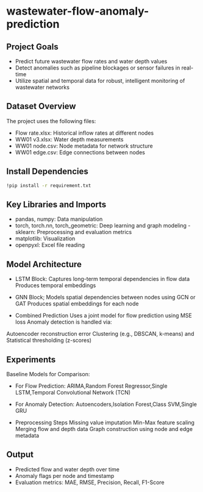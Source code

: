 # wastewater-flow-anomaly-prediction
## Project Goals
- Predict future wastewater flow rates and water depth values
- Detect anomalies such as pipeline blockages or sensor failures in real-time
- Utilize spatial and temporal data for robust, intelligent monitoring of wastewater networks
  
## Dataset Overview
The project uses the following files:

- Flow rate.xlsx: Historical inflow rates at different nodes
- WW01 v3.xlsx: Water depth measurements
- WW01 node.csv: Node metadata for network structure
- WW01 edge.csv: Edge connections between nodes
  
## Install Dependencies
``` bash
!pip install -r requirement.txt
```

## Key Libraries and Imports
- pandas, numpy: Data manipulation
- torch, torch.nn, torch_geometric: Deep learning and graph modeling
-sklearn: Preprocessing and evaluation metrics
- matplotlib: Visualization
- openpyxl: Excel file reading
  
## Model Architecture

- LSTM Block:
Captures long-term temporal dependencies in flow data Produces temporal embeddings

- GNN Block;
Models spatial dependencies between nodes using GCN or GAT Produces spatial embeddings for each node

- Combined Prediction Uses a joint model for flow prediction using MSE loss
Anomaly detection is handled via:

 Autoencoder reconstruction error Clustering (e.g., DBSCAN, k-means) and Statistical thresholding (z-scores)

## Experiments
Baseline Models for Comparison:

- For Flow Prediction: ARIMA,Random Forest Regressor,Single LSTM,Temporal Convolutional Network (TCN)

- For Anomaly Detection: Autoencoders,Isolation Forest,Class SVM,Single GRU

- Preprocessing Steps Missing value imputation Min-Max feature scaling Merging flow and depth data Graph construction using node and edge metadata

## Output
- Predicted flow and water depth over time
- Anomaly flags per node and timestamp
- Evaluation metrics: MAE, RMSE, Precision, Recall, F1-Score
